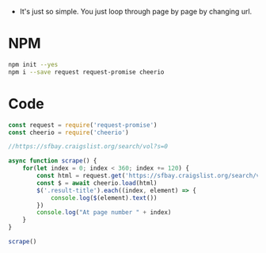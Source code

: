 - It's just so simple. You just loop through page by page by changing url.

# NPM

```bash
npm init --yes
npm i --save request request-promise cheerio
```

# Code

```jsx
const request = require('request-promise')
const cheerio = require('cheerio')

//https://sfbay.craigslist.org/search/vol?s=0

async function scrape() {
    for(let index = 0; index < 360; index += 120) {
        const html = request.get('https://sfbay.craigslist.org/search/vol?s=' + index)
        const $ = await cheerio.load(html)
        $('.result-title').each((index, element) => {
            console.log($(element).text())
        })
        console.log("At page number " + index)
    }
}

scrape()
```